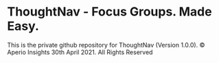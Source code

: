 # ThoughtNav - Focus Groups. Made Easy.
This is the private github repository for ThoughtNav (Version 1.0.0).
© Aperio Insights 30th April 2021. All Rights Reserved